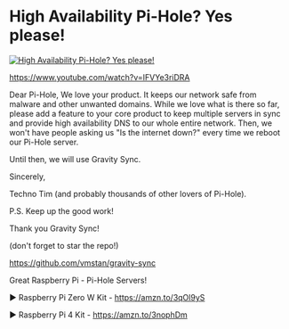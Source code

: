 # High Availability Pi-Hole? Yes please!

[![High Availability Pi-Hole? Yes please!](http://img.youtube.com/vi/IFVYe3riDRA/0.jpg)](https://www.youtube.com/watch?v=IFVYe3riDRA "High Availability Pi-Hole? Yes please!")

https://www.youtube.com/watch?v=IFVYe3riDRA

Dear Pi-Hole,
We love your product.  It keeps our network safe from malware and other unwanted domains. While we love what is there so far,  please add a feature to your core product to keep multiple servers in sync and provide high availability DNS to our whole entire network.  Then, we won't have people asking us "Is the internet down?" every time we reboot our Pi-Hole server.  

Until then, we will use Gravity Sync.

Sincerely,

Techno Tim (and probably thousands of other lovers of Pi-Hole).

P.S.  Keep up the good work!

Thank you Gravity Sync! 

(don't forget to star the repo!)

https://github.com/vmstan/gravity-sync


Great Raspberry Pi - Pi-Hole Servers!

► Raspberry Pi Zero W Kit - https://amzn.to/3qOl9yS

► Raspberry Pi 4 Kit - https://amzn.to/3nophDm


